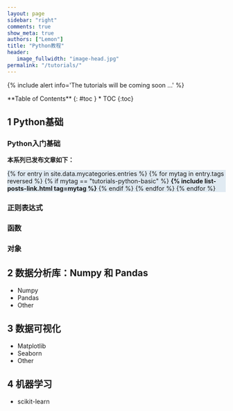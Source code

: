 ```yaml
---
layout: page
sidebar: "right"
comments: true
show_meta: true
authors: ["Lemon"]
title: "Python教程"
header:
   image_fullwidth: "image-head.jpg"
permalink: "/tutorials/"
---
```



{% include alert info='The tutorials will be coming soon ...' %}

<div class="panel radius" markdown="1">
**Table of Contents**
{: #toc }
*  TOC
{:toc}
</div>


## 1 Python基础

### Python入门基础

**本系列已发布文章如下：**

<div style="background-color:#E0EAF2">

{% for entry in site.data.mycategories.entries %}
{% for mytag in entry.tags reversed %}
{% if mytag == "tutorials-python-basic" %}
<strong>{% include list-posts-link.html tag=mytag %}</strong>
{% endif %}
{% endfor %}
{% endfor %}

</div>


### 正则表达式

### 函数

### 对象


## 2 数据分析库：Numpy 和 Pandas
* Numpy
* Pandas
* Other

## 3 数据可视化
* Matplotlib
* Seaborn
* Other

## 4 机器学习
* scikit-learn

